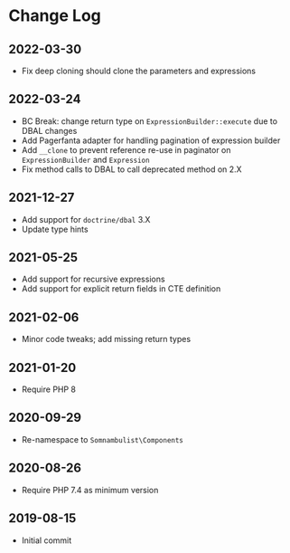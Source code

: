 Change Log
==========

2022-03-30
----------

 * Fix deep cloning should clone the parameters and expressions

2022-03-24
----------

 * BC Break: change return type on `ExpressionBuilder::execute` due to DBAL changes
 * Add Pagerfanta adapter for handling pagination of expression builder
 * Add `__clone` to prevent reference re-use in paginator on `ExpressionBuilder` and `Expression`
 * Fix method calls to DBAL to call deprecated method on 2.X

2021-12-27
----------

 * Add support for `doctrine/dbal` 3.X
 * Update type hints

2021-05-25
----------

 * Add support for recursive expressions
 * Add support for explicit return fields in CTE definition

2021-02-06
----------

 * Minor code tweaks; add missing return types

2021-01-20
----------

 * Require PHP 8

2020-09-29
----------

 * Re-namespace to `Somnambulist\Components`

2020-08-26
----------

 * Require PHP 7.4 as minimum version

2019-08-15
----------

 * Initial commit
